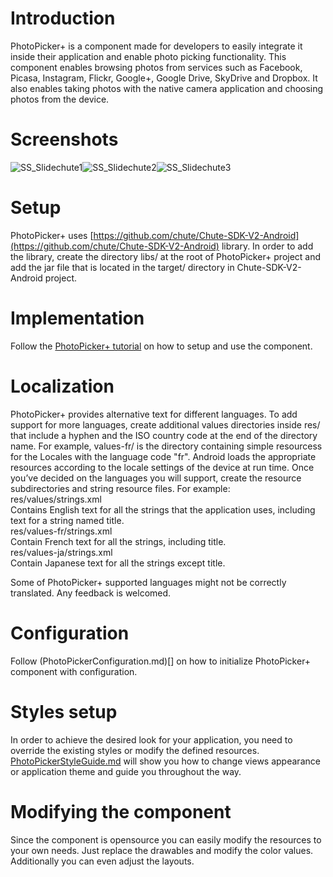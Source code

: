 Introduction
====

PhotoPicker+ is a component made for developers to easily integrate it inside their application and enable photo picking functionality. This component enables browsing photos from services such as Facebook, Picasa, Instagram, Flickr, Google+, Google Drive, SkyDrive and Dropbox. It also enables taking photos with the native camera application and choosing photos from the device.


Screenshots
====

![SS_Slidechute1](https://raw.github.com/chute/photo-picker-plus/v2-photopickerplus/Android/ChutePhotoPicker+/screenshots/SS_Slidechute1.png)![SS_Slidechute2](https://raw.github.com/chute/photo-picker-plus/v2-photopickerplus/Android/ChutePhotoPicker+/screenshots/SS_Slidechute2.png)![SS_Slidechute3](https://raw.github.com/chute/photo-picker-plus/v2-photopickerplus/Android/ChutePhotoPicker+/screenshots/SS_Slidechute3.png)

Setup
====

PhotoPicker+ uses [https://github.com/chute/Chute-SDK-V2-Android](https://github.com/chute/Chute-SDK-V2-Android) library. In order to add the library, create the directory libs/ at the root of PhotoPicker+ project and add the jar file that is located in the target/ directory in Chute-SDK-V2-Android project.


Implementation
====

Follow the [PhotoPicker+ tutorial](https://github.com/chute/photo-picker-plus/tree/master/Android/PhotoPickerPlusTutorial) on how to setup and use the component.


Localization
====

PhotoPicker+ provides alternative text for different languages. 
To add support for more languages, create additional values directories inside res/ that include a hyphen and the ISO country code at the end of the directory name. For example, values-fr/ is the directory containing simple resourcess for the Locales with the language code "fr". Android loads the appropriate resources according to the locale settings of the device at run time.
Once you’ve decided on the languages you will support, create the resource subdirectories and string resource files. For example:  
res/values/strings.xml  
Contains English text for all the strings that the application uses, including text for a string named title.  
res/values-fr/strings.xml  
Contain French text for all the strings, including title.  
res/values-ja/strings.xml  
Contain Japanese text for all the strings except title.

Some of PhotoPicker+ supported languages might not be correctly translated. Any feedback is welcomed.


Configuration
====
Follow (PhotoPickerConfiguration.md)[] on how to initialize PhotoPicker+ component with configuration.


Styles setup
====

In order to achieve the desired look for your application, you need to override the existing styles or modify the defined resources. [PhotoPickerStyleGuide.md](https://github.com/chute/photo-picker-plus/blob/v2-photopickerplus/Android/PhotoPickerPlusTutorial/PhotoPickerStyleGuide.md) will show you how to change views appearance or application theme and guide you throughout the way.


Modifying the component
====

Since the component is opensource you can easily modify the resources to your own needs. Just replace the drawables and modify the color values. Additionally you can even adjust the layouts.





